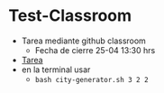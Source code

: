 # Test-Classroom

- Tarea mediante github classroom
  - Fecha de cierre 25-04 13:30 hrs
- [Tarea](https://classroom.github.com/a/MbRYx5nt)
- en la terminal usar
    - `bash city-generator.sh 3 2 2`
